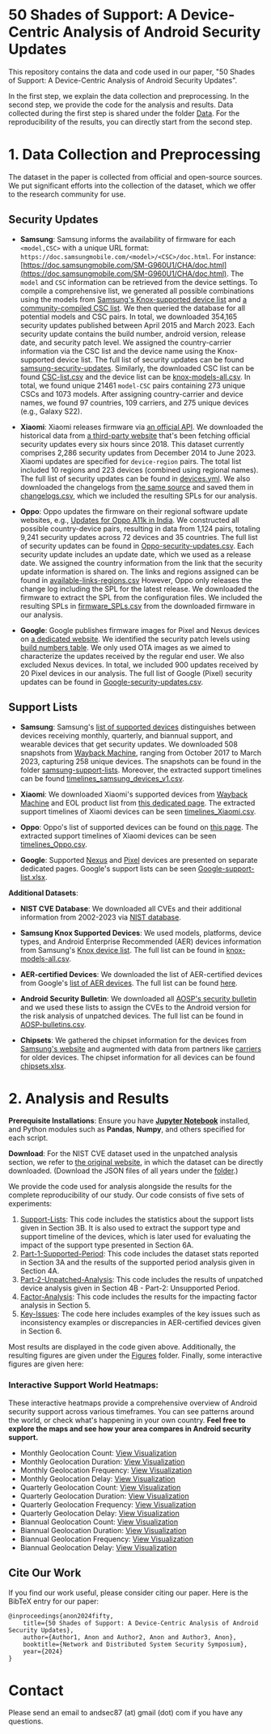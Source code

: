 # 50 Shades of Support: A Device-Centric Analysis of Android Security Updates

This repository contains the data and code used in our paper, "50 Shades of Support: A Device-Centric Analysis of Android Security Updates".

In the first step, we explain the data collection and preprocessing. In the second step, we provide the code for the analysis and results. Data collected during the first step is shared under the folder [Data](https://github.com/andsec87/Android-Security-Updates/tree/main/Data). For the reproducibility of the results, you can directly start from the second step. 

# 1. Data Collection and Preprocessing

The dataset in the paper is collected from official and open-source sources. We put significant efforts into the collection of the dataset, which we offer to the research community for use.

## Security Updates
- **Samsung**: Samsung informs the availability of firmware for each `<model,CSC>` with a unique URL format: `https://doc.samsungmobile.com/<model>/<CSC>/doc.html`. For instance: [https://doc.samsungmobile.com/SM-G960U1/CHA/doc.html](https://doc.samsungmobile.com/SM-G960U1/CHA/doc.html). The `model` and `CSC` information can be retrieved from the device settings. To compile a comprehensive list, we generated all possible combinations using the models from [Samsung's Knox-supported device list](https://www.samsungknox.com/en/knox-platform/supported-devices) and [a community-compiled CSC list](https://tsar3000.com/list-of-samsung-csc-codes-samsung-firmware-csc-codes). We then queried the database for all potential models and CSC pairs. In total, we downloaded 354,165 security updates published between April 2015 and March 2023. Each security update contains the build number, android version, release date, and security patch level. We assigned the country-carrier information via the CSC list and the device name using the Knox-supported device list. The full list of security updates can be found [samsung-security-updates](./Data/Samsung/samsung-security-updates/). Similarly, the downloaded CSC list can be found [CSC-list.csv](./Data/Samsung/CSC-list.csv) and the device list can be [knox-models-all.csv](./Data/Samsung/knox-models-all.csv). In total, we found unique 21461 `model-CSC` pairs containing 273 unique CSCs and 1073 models. After assigning country-carrier and device names, we found 97 countries, 109 carriers, and 275 unique devices (e.g., Galaxy S22). 

- **Xiaomi**: Xiaomi releases firmware via [an official API](https://sgp-api.buy.mi.com/bbs/api/global/phone/getlinepackagelist). We downloaded the historical data from [a third-party website](https://github.com/XiaomiFirmwareUpdater/miui-updates-tracker/blob/master/data/latest.yml) that's been fetching official security updates every six hours since 2018. This dataset currently comprises 2,286 security updates from December 2014 to June 2023. Xiaomi updates are specified for `device-region` pairs. The total list included 10 regions and 223 devices (combined using regional names). The full list of security updates can be found in [devices.yml](./Data/Xiaomi/devices.yml). We also downloaded the changelogs from [the same source](https://xiaomifirmwareupdater.com/miui/) and saved them in [changelogs.csv](./Data/Xiaomi/changelogs.csv), which we included the resulting SPLs for our analysis.

- **Oppo**: Oppo updates the firmware on their regional software update websites, e.g., [Updates for Oppo A11k in India](https://support.oppo.com/in/software-update/software-download/?m=A11k). We constructed all possible country-device pairs, resulting in data from 1,124 pairs, totaling 9,241 security updates across 72 devices and 35 countries. The full list of security updates can be found in [Oppo-security-updates.csv](./Data/Oppo/Oppo-security-updates.csv). Each security update includes an update date, which we used as a release date. We assigned the country information from the link that the security update information is shared on. The links and regions assigned can be found in [available-links-regions.csv](./Data/Oppo/available-links-regions.csv) However, Oppo only releases the change log including the SPL for the latest release. We downloaded the firmware to extract the SPL from the configuration files. We included the resulting SPLs in [firmware_SPLs.csv](./Data/Oppo/firmware_SPLs.csv) from the downloaded firmware in our analysis. 

- **Google**: Google publishes firmware images for Pixel and Nexus devices on [a dedicated website](https://developers.google.com/android/images). We identified the security patch levels using [build numbers table](https://source.android.com/docs/setup/about/build-numbers). We only used OTA images as we aimed to characterize the updates received by the regular end user. We also excluded Nexus devices. In total, we included 900 updates received by 20 Pixel devices in our analysis. The full list of Google (Pixel) security updates can be found in [Google-security-updates.csv](./Data/Google/Google-security-updates.csv).

## Support Lists

- **Samsung**: Samsung's [list of supported devices](https://security.samsungmobile.com/workScope.smsb) distinguishes between devices receiving monthly, quarterly, and biannual support, and wearable devices that get security updates. We downloaded 508 snapshots from [Wayback Machine](https://web.archive.org/web/20230401000000*/https://security.samsungmobile.com/workScope.smsb), ranging from October 2017 to March 2023, capturing 258 unique devices. The snapshots can be found in the folder [samsung-support-lists](./Data/Samsung/samsung-support-lists/). Moreover, the extracted support timelines can be found [timelines_samsung_devices_v1.csv](./Data/Samsung/timelines_samsung_devices_v1.csv).

- **Xiaomi**: We downloaded Xiaomi's supported devices from [Wayback Machine](https://web.archive.org/web/20210501000000*/https:/www.mi.com/global/service/support/security-update.html) and EOL product list from [this dedicated page](https://trust.mi.com/misrc/updates/phone?tab=policy). The extracted support timelines of Xiaomi devices can be seen [timelines_Xiaomi.csv](./Data/Xiaomi/timelines_Xiaomi.csv).

- **Oppo**: Oppo's list of supported devices can be found on [this page](https://security.oppo.com/en/mend). The extracted support timelines of Xiaomi devices can be seen [timelines_Oppo.csv](./Data/Oppo/timelines_Oppo.csv).

- **Google**: Supported [Nexus](https://support.google.com/nexus/answer/11227897) and [Pixel](https://support.google.com/pixelphone/answer/4457705) devices are presented on separate dedicated pages. Google's support lists can be seen [Google-support-list.xlsx](./Data/Google/Google-support-list.xlsx).

**Additional Datasets**:

- **NIST CVE Database**: We downloaded all CVEs and their additional information from 2002-2023 via [NIST database](https://nvd.nist.gov/vuln/data-feeds). 

- **Samsung Knox Supported Devices**: We used models, platforms, device types, and Android Enterprise Recommended (AER) devices information from Samsung's [Knox device list](https://www.samsungknox.com/en/knox-platform/supported-devices). The full list can be found in [knox-models-all.csv](./Data/Samsung/knox-models-all.csv).

- **AER-certified Devices**: We downloaded the list of AER-certified devices from Google's [list of AER devices](https://androidenterprisepartners.withgoogle.com/). The full list can be found [here](./Data/AER-devices-all-vendors.xlsx).

- **Android Security Bulletin**: We downloaded all [AOSP's security bulletin](https://source.android.com/docs/security/bulletin) and we used these lists to assign the CVEs to the Android version for the risk analysis of unpatched devices. The full list can be found in [AOSP-bulletins.csv](./Data/AOSP-bulletins.csv).

- **Chipsets**: We gathered the chipset information for the devices from [Samsung's website](https://www.samsung.com/us/smartphones/galaxy-s22-ultra/buy/galaxy-s22-ultra-128gb-unlocked-sm-s908uzkaxaa/) and augmented with data from partners like [carriers](https://www.t-mobile.com/cell-phone/samsung-galaxy-s22) for older devices. The chipset information for all devices can be found [chipsets.xlsx](./Data/chipsets.xlsx).


# 2. Analysis and Results

**Prerequisite Installations**: Ensure you have [**Jupyter Notebook**](https://jupyter.org/install) installed, and Python modules such as **Pandas**, **Numpy**, and others specified for each script.  

**Download**: For the NIST CVE dataset used in the unpatched analysis section, we refer to [the original website](https://nvd.nist.gov/vuln/data-feeds), in which the dataset can be directly downloaded. (Download the JSON files of all years under the [folder](./Data/NIST-all/).)

We  provide the code used for analysis alongside the results for the complete reproducibility of our study. Our code consists of five sets of experiments:

 1. [Support-Lists](./Code/1-Support-Lists.ipynb): This code includes the statistics about the support lists given in Section 3B. It is also used to extract the support type and support timeline of the devices, which is later used for evaluating the impact of the support type presented in Section 6A. 
 2. [Part-1-Supported-Period](./Code/2-Part-1-Supported-Period.ipynb): This code includes the dataset stats reported in Section 3A and the results of the supported period analysis given in Section 4A.
 3. [Part-2-Unpatched-Analysis](./Code/3-Part-2-Unpatched-Analysis.ipynb): This code includes the results of unpatched device analysis given in Section 4B - Part-2: Unsupported Period. 
 4. [Factor-Analysis](./Code/4-Factor-Analysis.ipynb): This code includes the results for the impacting factor analysis in Section 5.
 5. [Key-Issues](./Code/5-Key-Issues.ipynb): The code here includes examples of the key issues such as inconsistency examples or discrepancies in AER-certified devices given in Section 6.

Most results are displayed in the code given above. Additionally, the resulting figures are given under the [Figures](https://github.com/andsec87/Android-Security-Updates/tree/main/Results) folder. Finally, some interactive figures are given here: 

### Interactive Support World Heatmaps:

These interactive heatmaps provide a comprehensive overview of Android security support across various timeframes. You can see patterns around the world, or check what's happening in your own country. **Feel free to explore the maps and see how your area compares in Android security support.**

- Monthly Geolocation Count: [View Visualization](https://andsec87.github.io/Android-Security-Updates/Results/InteractiveFigures/geolocation_monthly_count.html)
- Monthly Geolocation Duration: [View Visualization](https://andsec87.github.io/Android-Security-Updates/Results/InteractiveFigures/geolocation_monthly_duration.html)
- Monthly Geolocation Frequency: [View Visualization](https://andsec87.github.io/Android-Security-Updates/Results/InteractiveFigures/geolocation_monthly_frequency.html)
- Monthly Geolocation Delay: [View Visualization](https://andsec87.github.io/Android-Security-Updates/Results/InteractiveFigures/geolocation_monthly_delay.html)
- Quarterly Geolocation Count: [View Visualization](https://andsec87.github.io/Android-Security-Updates/Results/InteractiveFigures/geolocation_quarterly_count.html)
- Quarterly Geolocation Duration: [View Visualization](https://andsec87.github.io/Android-Security-Updates/Results/InteractiveFigures/geolocation_quarterly_duration.html)
- Quarterly Geolocation Frequency: [View Visualization](https://andsec87.github.io/Android-Security-Updates/Results/InteractiveFigures/geolocation_quarterly_frequency.html)
- Quarterly Geolocation Delay: [View Visualization](https://andsec87.github.io/Android-Security-Updates/Results/InteractiveFigures/geolocation_quarterly_delay.html)
- Biannual Geolocation Count: [View Visualization](https://andsec87.github.io/Android-Security-Updates/Results/InteractiveFigures/geolocation_biannual_count.html)
- Biannual Geolocation Duration: [View Visualization](https://andsec87.github.io/Android-Security-Updates/Results/InteractiveFigures/geolocation_biannual_duration.html)
- Biannual Geolocation Frequency: [View Visualization](https://andsec87.github.io/Android-Security-Updates/Results/InteractiveFigures/geolocation_biannual_frequency.html)
- Biannual Geolocation Delay: [View Visualization](https://andsec87.github.io/Android-Security-Updates/Results/InteractiveFigures/geolocation_biannual_delay.html)



## Cite Our Work

If you find our work useful, please consider citing our paper. Here is the BibTeX entry for our paper:

```
@inproceedings{anon2024fifty,
    title={50 Shades of Support: A Device-Centric Analysis of Android Security Updates},
    author={Author1, Anon and Author2, Anon and Author3, Anon},
    booktitle={Network and Distributed System Security Symposium},
    year={2024}
}
```

# Contact

Please send an email to andsec87 (at) gmail (dot) com if you have any questions.

 

 

 
 
 
 


